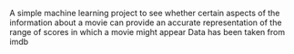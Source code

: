 A simple machine learning project to see whether certain aspects of the information about a movie can provide an accurate representation of the range of scores in which a movie might appear
Data has been taken from imdb
